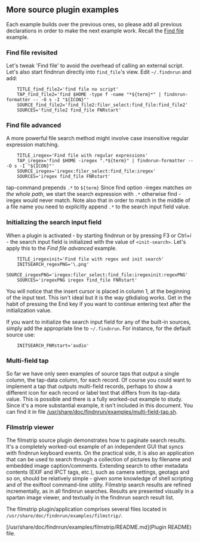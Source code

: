 ## More source plugin examples

Each example builds over the previous ones, so please add all previous
declarations in order to make the next example work. Recall the
[Find file](plugin.md) example.

### Find file revisited

Let's tweak 'Find file' to avoid the overhead of calling an external
script. Let's also start findnrun directly into `find_file`'s view.
Edit `~/.findnrun` and add:
```
    TITLE_find_file2='find file no script'
    TAP_find_file2='find $HOME -type f -name "*${term}*" | findnrun-formatter -- -O s -I "${ICON}"'
    SOURCE_find_file2='find_file2:filer_select:find_file:find_file2'
    SOURCES='find_file2 find_file FNRstart'
```

### Find file advanced

A more powerful file search method might involve case insensitive
regular expression matching.
```
    TITLE_iregex='Find file with regular expressions'
    TAP_iregex='find $HOME -iregex ".*${term}" | findnrun-formatter -- -O s -I "${ICON}"'
    SOURCE_iregex='iregex:filer_select:find_file:iregex'
    SOURCES='iregex find_file FNRstart'
```

tap-command prepends `.*` to `${term}`
Since find option -iregex matches _on the whole path_, we start
the search expression with `.*` otherwise find -iregex would never
match. Note also that in order to match in the middle of a file name you
need to explicitly append `.*` to the search input field value.

### Initializing the search input field

When a plugin is activated - by starting findnrun or by pressing F3
or Ctrl+_i_ - the search input field is initialized with the value of
`<init-search>`. Let's apply this to the _Find file advanced_ example.
```
    TITLE_iregexinit='Find file with regex and init search'
    INITSEARCH_regexPNG='\.png'
    SOURCE_iregexPNG='iregex:filer_select:find_file:iregexinit:regexPNG'
    SOURCES='iregexPNG iregex find_file FNRstart'
```

You will notice that the insert cursor is placed in column 1, at
the beginning of the input text. This isn't ideal but it is the way
gtkdialog works. Get in the habit of pressing the End key if you want to
continue entering text after the initialization value.

If you want to initialize the search input field for any of the built-in
sources, simply add the appropriate line to `~/.findnrun`. For instance,
for the default source use:
```
    INITSEARCH_FNRstart='audio'
```

### Multi-field tap

So far we have only seen examples of source taps that output a single
column, the tap-data column, for each record. Of course you could want
to implement a tap that outputs multi-field records, perhaps to show
a different icon for each record or label text that differs from its
tap-data value. This is possible and there is a fully worked-out example
to study. Since it's a more substantial example, it isn't included in
this document. You can find it in file
[/usr/share/doc/findnrun/examples/multi-field-tap.sh](examples/multi-field-tap.sh).

### Filmstrip viewer

The filmstrip source plugin demonstrates how to paginate search results.
It's a completely worked-out example of an independent GUI that syncs
with findnrun keyboard events. On the practical side, it is also an
application that can be used to search through a collection of pictures
by filename and embedded image caption/comments.  Extending search to
other metadata contents (EXIF and IPCT tags, etc.), such as camera
settings, geotags and so on, should be relatively simple - given some
knowledge of shell scripting and of the exiftool command-line utility.
Filmstrip search results are refined incrementally, as in all findnrun
searches. Results are presented visually in a spartan image viewer, and
textually in the findnrun search result list.

The filmstrip plugin/application comprises several files located in
`/usr/share/doc/findnrun/examples/filmstrip/`.

[/usr/share/doc/findnrun/examples/filmstrip/README.md](Plugin README) file.
